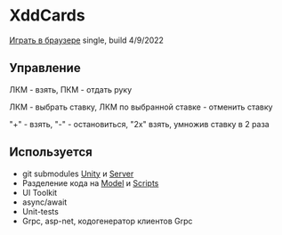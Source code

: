 # XddCards
[Играть в браузере](https://0limpik.github.io/XddCards/) single, build 4/9/2022
 
## Управление
ЛКМ - взять, ПКМ - отдать руку

ЛКМ - выбрать ставку, ЛКМ по выбранной ставке - отменить ставку

"+" - взять, "-" - остановиться, "2х" взять, умножив ставку в 2 раза
## Используется
- git submodules [Unity](https://github.com/0limpik/XddCards/tree/master/Assets/Source) и [Server](https://github.com/0limpik/XddCards.Server)
- Разделение кода на [Model](https://github.com/0limpik/XddCards.Model) и [Scripts](https://github.com/0limpik/XddCards/tree/master/Assets/Source/XddCards.Scripts)
- UI Toolkit
- async/await
- Unit-tests
- Grpc, asp-net, кодогенератор клиентов Grpc
